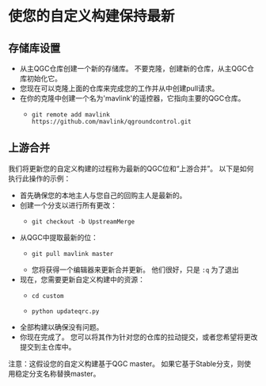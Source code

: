 # 使您的自定义构建保持最新

## 存储库设置

* 从主QGC仓库创建一个新的存储库。 不要克隆，创建新的仓库，从主QGC仓库初始化它。
* 您现在可以克隆上面的仓库来完成您的工作并从中创建pull请求。
* 在你的克隆中创建一个名为'mavlink'的遥控器，它指向主要的QGC仓库。 
  *     git remote add mavlink https://github.com/mavlink/qgroundcontrol.git

## 上游合并

我们将更新您的自定义构建的过程称为最新的QGC位和“上游合并”。 以下是如何执行此操作的示例：

* 首先确保您的本地主人与您自己的回购主人是最新的。
* 创建一个分支以进行所有更改： 
  *     git checkout -b UpstreamMerge

* 从QGC中提取最新的位： 
  *     git pull mavlink master
  
  * 您将获得一个编辑器来更新合并更新。 他们很好，只是 ```:q``` 为了退出
* 现在，您需要更新自定义构建中的资源： 
  *     cd custom
  
  *     python updateqrc.py

* 全部构建以确保没有问题。
* 你现在完成了。 您可以将其作为针对您的仓库的拉动提交，或者您希望将更改提交到主仓库中。

注意：这假设您的自定义构建基于QGC master。 如果它基于Stable分支，则使用稳定分支名称替换master。